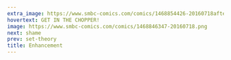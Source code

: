 ```yaml
---
extra_image: https://www.smbc-comics.com/comics/1468854426-20160718after.png
hovertext: GET IN THE CHOPPER!
image: https://www.smbc-comics.com/comics/1468846347-20160718.png
next: shame
prev: set-theory
title: Enhancement
---
```

